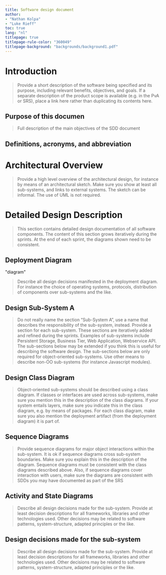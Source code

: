 ```yaml
---
title: Software design document
author:
- "Nathan Kolpa"
- "Luke Rieff"
toc: true
lang: "nl"
titlepage: true
titlepage-rule-color: "360049"
titlepage-background: "backgrounds/background1.pdf"
---
```



# Introduction

> Provide a short description of the software being specified and its purpose, including relevant benefits, objectives, and goals. If a separate description of the product scope is available (e.g. in the PvA or SRS), place a link here rather than duplicating its contents here.

## Purpose of this documen

>  Full description of the main objectives of the SDD document

## Definitions, acronyms, and abbreviation

# Architectural Overview

> Provide a high level overview of the architectural design, for instance by means of an architectural sketch. Make sure you show at least all sub-systems, and links to external systems. The sketch can be informal. The use of UML is not required.


# Detailed Design Description

> This section contains detailed design documentation of all software components. The content of this section grows iteratively during the sprints. At the end of each sprint, the diagrams shown need to be consistent.

## Deployment Diagram 

"diagram"

> Describe all design decisions manifested in the deployment diagram. For instance the choice of operating systems, protocols, distribution of components over sub-systems and the like.


## Design Sub-System A

> Do not really name the section “Sub-System A”, use a name that describes the responsibility of the sub-system, instead. Provide a section for each sub-system. These sections are iteratively added and refined during the sprints. Examples of sub-systems include Persistent Storage, Business Tier, Web Application, Webservice API. The sub-sections below may be extended if you think this is useful for describing the software design. The sub-sections below are only required for object-oriented sub-systems. Use other means to describe non-OO sub-systems (for instance Javascript modules).

##  Design Class Diagram

> Object-oriented sub-systems should be described using a class diagram. If classes or interfaces are used across sub-systems, make sure you mention this in the description of the class diagrams. If your system entails layers, make sure you indicate this in the class diagram, e.g. by means of packages. For each class diagram, make sure you also mention the deployment artifact (from the deployment diagram) it is part of.

## Sequence Diagrams

> Provide sequence diagrams for major object interactions within the sub-system. It is ok if sequence diagrams cross sub-system boundaries. Make sure you explain this in the description of the diagram. Sequence diagrams must be consistent with the class diagrams described above. Also, if sequence diagrams cover interaction with users, make sure the diagrams are consistent with SDDs you may have documented as part of the SRS

## Activity and State Diagrams 

> Describe all design decisions made for the sub-system. Provide at least decision descriptions for all frameworks, libraries and other technologies used. Other decisions may be related to software patterns, system-structure, adapted principles or the like.

##  Design decisions made for the sub-system

> Describe all design decisions made for the sub-system. Provide at least decision descriptions for all frameworks, libraries and other technologies used. Other decisions may be related to software patterns, system-structure, adapted principles or the like.


